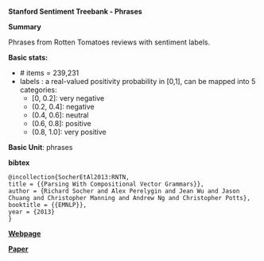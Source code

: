 **Stanford Sentiment Treebank - Phrases**

**Summary**

Phrases from Rotten Tomatoes reviews with sentiment labels.


**Basic stats:**

+ \# items = 239,231
+ labels : a real-valued positivity probability in [0,1], can be mapped into 5 categories:
    - [0, 0.2]: very negative
    - (0.2, 0.4]: negative
    - (0.4, 0.6]: neutral
    - (0.6, 0.8]: positive
    - (0.8, 1.0]: very positive

**Basic Unit**: phrases

**bibtex**
```
@incollection{SocherEtAl2013:RNTN,
title = {{Parsing With Compositional Vector Grammars}},
author = {Richard Socher and Alex Perelygin and Jean Wu and Jason Chuang and Christopher Manning and Andrew Ng and Christopher Potts},
booktitle = {{EMNLP}},
year = {2013}
}
```

[**Webpage**](https://nlp.stanford.edu/sentiment/code.html)

[**Paper**](https://nlp.stanford.edu/~socherr/EMNLP2013_RNTN.pdf)


